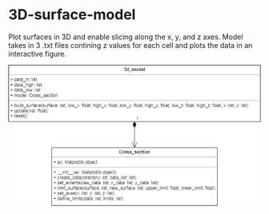 # 3D-surface-model
Plot surfaces in 3D and enable slicing along the x, y, and z axes.
Model takes in 3 .txt files contining z values for each cell and plots the data in an interactive figure.

![Model UML](https://github.com/sarah-murray/3D-surface-model/blob/master/UML.png)
